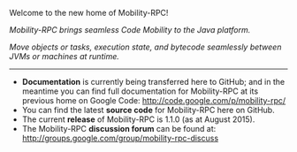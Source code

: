 Welcome to the new home of Mobility-RPC!

*Mobility-RPC brings seamless Code Mobility to the Java platform.*

*Move objects or tasks, execution state, and bytecode seamlessly between JVMs or machines at runtime.*

---
* **Documentation** is currently being transferred here to GitHub; and in the meantime you can find full documentation for Mobility-RPC at its previous home on Google Code: http://code.google.com/p/mobility-rpc/
* You can find the latest **source code** for Mobility-RPC here on GitHub.
* The current **release** of Mobility-RPC is 1.1.0 (as at August 2015).
* The Mobility-RPC **discussion forum** can be found at: http://groups.google.com/group/mobility-rpc-discuss
